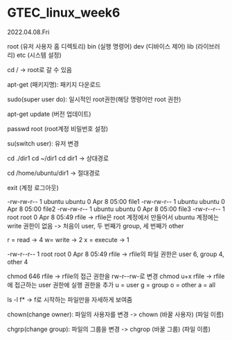 # GTEC_linux_week6
2022.04.08.Fri

root (유저 사용자 홈 디렉토리)
bin (실행 명령어)
dev (디바이스 제어)
lib (라이브러리)
etc (시스템 설정)

cd / -> root로 갈 수 있음

apt-get (패키지명): 패키지 다운로드

sudo(super user do): 일시적인 root권한(해당 명령어만 root 권한)

apt-get update (버전 업데이트)

passwd root (root계정 비밀번호 설정)

su(switch user): 유저 변경

cd ./dir1
cd ~/dir1
cd dir1
-> 상대경로

cd /home/ubuntu/dir1 -> 절대경로

exit (계정 로그아웃)

-rw-rw-r-- 1 ubuntu ubuntu    0 Apr  8 05:00 file1
-rw-rw-r-- 1 ubuntu ubuntu    0 Apr  8 05:00 file2
-rw-rw-r-- 1 ubuntu ubuntu    0 Apr  8 05:00 file3
-rw-r--r-- 1 root   root      0 Apr  8 05:49 rfile
-> rfile은 root 계정에서 만들어서 ubuntu 계정에는 write 권한이 없음
-> 처음이 user, 두 번째가 group, 세 번째가 other

r = read -> 4
w= write -> 2
x = execute -> 1

-rw-r--r-- 1 root   root      0 Apr  8 05:49 rfile
-> rfile의 파일 권한은 user 6, group 4, other 4

chmod 646 rfile -> rfile의 접근 권한을 rw-r--rw-로 변경
chmod u+x rfile -> rfile에 접근하는 user 권한에 실행 권한을 추가
u = user
g = group
o = other
a = all

ls -l f* -> f로 시작하는 파일만을 자세하게 보여줌

chown(change owner): 파일의 사용자를 변경
-> chown (바꿀 사용자) (파일 이름)

chgrp(change group): 파일의 그룹을 변경
-> chgrop (바꿀 그룹) (파일 이름)
